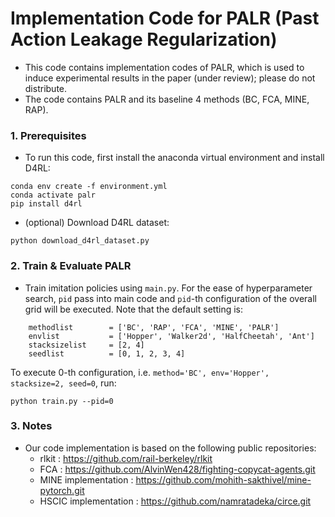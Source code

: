 # Implementation Code for PALR (Past Action Leakage Regularization) 

- This code contains implementation codes of PALR, which is used to induce experimental results in the paper (under review); please do not distribute.
- The code contains PALR and its baseline 4 methods (BC, FCA, MINE, RAP).

### 1. Prerequisites

- To run this code, first install the anaconda virtual environment and install D4RL:

```
conda env create -f environment.yml
conda activate palr
pip install d4rl
```

- (optional) Download D4RL dataset:
```
python download_d4rl_dataset.py
```

### 2. Train & Evaluate PALR
- Train imitation policies using `main.py`.
For the ease of hyperparameter search, `pid` pass into main code and `pid`-th configuration of the overall grid will be executed.
Note that the default setting is:
```
    methodlist        = ['BC', 'RAP', 'FCA', 'MINE', 'PALR']
    envlist           = ['Hopper', 'Walker2d', 'HalfCheetah', 'Ant']
    stacksizelist     = [2, 4]
    seedlist          = [0, 1, 2, 3, 4]    
```

To execute 0-th configuration, i.e. `method='BC', env='Hopper', stacksize=2, seed=0`, run:
```
python train.py --pid=0
``` 

### 3. Notes
- Our code implementation is based on the following public repositories:
    - rlkit : https://github.com/rail-berkeley/rlkit
    - FCA : https://github.com/AlvinWen428/fighting-copycat-agents.git
    - MINE implementation : https://github.com/mohith-sakthivel/mine-pytorch.git
    - HSCIC implementation : https://github.com/namratadeka/circe.git
